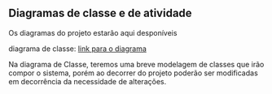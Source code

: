 ## Diagramas de classe e de atividade

Os diagramas do projeto estarão aqui desponíveis 

diagrama de classe: [link para o diagrama](https://drive.google.com/file/d/1vWNx628R4ReCDQqqT5ygoukLAJcE5A9M/view?usp=sharing)

Na diagrama de Classe, teremos uma breve modelagem de classes que irão compor o sistema, porém ao decorrer do projeto poderão ser modificadas em decorrência da necessidade de alterações.
